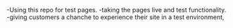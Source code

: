 -Using this repo for test pages. 
-taking the pages live and test functionality.  
-giving customers a chanche to experience their site in a test environment,
